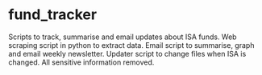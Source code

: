 # fund_tracker
Scripts to track, summarise and email updates about ISA funds.
Web scraping script in python to extract data.
Email script to summarise, graph and email weekly newsletter.
Updater script to change files when ISA is changed.
All sensitive information removed.
